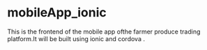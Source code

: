 # mobileApp_ionic
This is the frontend of the mobile app ofthe farmer produce trading platform.It will be built using ionic and cordova .
